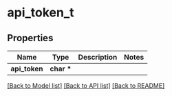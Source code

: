 # api_token_t

## Properties
Name | Type | Description | Notes
------------ | ------------- | ------------- | -------------
**api_token** | **char \*** |  | 

[[Back to Model list]](../README.md#documentation-for-models) [[Back to API list]](../README.md#documentation-for-api-endpoints) [[Back to README]](../README.md)



